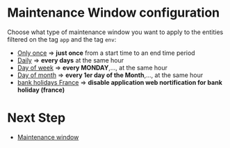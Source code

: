 # Maintenance Window configuration

Choose what type of maintenance window you want to apply to the entities filtered on the tag `app` and the tag `env`: 
- [Only once](/Maintenance-Window/deploy-onceonly-mw) => **just once** from a start time to an end time period
- [Daily](/Maintenance-Window/deploy-daily-mw)        => **every days** at the same hour
- [Day of week](/Maintenance-Window/deploy-dayofweek-mw)         => **every MONDAY**,...,  at the same hour
- [Day of month](/Maintenance-Window/deploy-dayofmonth-mw)       => **every 1er day of the Month**,...,  at the same hour
- [bank holidays France](/Maintenance-Window/template-bank-holidays-france)       => **disable application web nortification for bank holiday (france)**

# Next Step

   - [Maintenance window](/SLO)  
